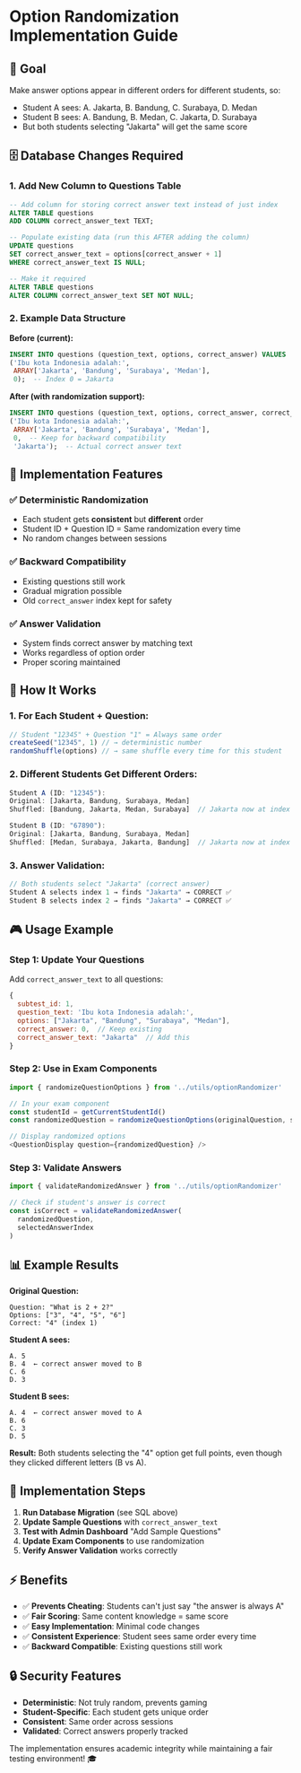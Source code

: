 # Option Randomization Implementation Guide

## 🎯 **Goal**
Make answer options appear in different orders for different students, so:
- Student A sees: A. Jakarta, B. Bandung, C. Surabaya, D. Medan
- Student B sees: A. Bandung, B. Medan, C. Jakarta, D. Surabaya
- But both students selecting "Jakarta" will get the same score

## 🗄️ **Database Changes Required**

### 1. Add New Column to Questions Table
```sql
-- Add column for storing correct answer text instead of just index
ALTER TABLE questions
ADD COLUMN correct_answer_text TEXT;

-- Populate existing data (run this AFTER adding the column)
UPDATE questions
SET correct_answer_text = options[correct_answer + 1]
WHERE correct_answer_text IS NULL;

-- Make it required
ALTER TABLE questions
ALTER COLUMN correct_answer_text SET NOT NULL;
```

### 2. Example Data Structure
**Before (current):**
```sql
INSERT INTO questions (question_text, options, correct_answer) VALUES
('Ibu kota Indonesia adalah:',
 ARRAY['Jakarta', 'Bandung', 'Surabaya', 'Medan'],
 0);  -- Index 0 = Jakarta
```

**After (with randomization support):**
```sql
INSERT INTO questions (question_text, options, correct_answer, correct_answer_text) VALUES
('Ibu kota Indonesia adalah:',
 ARRAY['Jakarta', 'Bandung', 'Surabaya', 'Medan'],
 0,  -- Keep for backward compatibility
 'Jakarta');  -- Actual correct answer text
```

## 🔧 **Implementation Features**

### ✅ **Deterministic Randomization**
- Each student gets **consistent** but **different** order
- Student ID + Question ID = Same randomization every time
- No random changes between sessions

### ✅ **Backward Compatibility**
- Existing questions still work
- Gradual migration possible
- Old `correct_answer` index kept for safety

### ✅ **Answer Validation**
- System finds correct answer by matching text
- Works regardless of option order
- Proper scoring maintained

## 📝 **How It Works**

### 1. **For Each Student + Question:**
```typescript
// Student "12345" + Question "1" = Always same order
createSeed("12345", 1) // → deterministic number
randomShuffle(options) // → same shuffle every time for this student
```

### 2. **Different Students Get Different Orders:**
```typescript
Student A (ID: "12345"):
Original: [Jakarta, Bandung, Surabaya, Medan]
Shuffled: [Bandung, Jakarta, Medan, Surabaya]  // Jakarta now at index 1

Student B (ID: "67890"):
Original: [Jakarta, Bandung, Surabaya, Medan]
Shuffled: [Medan, Surabaya, Jakarta, Bandung]  // Jakarta now at index 2
```

### 3. **Answer Validation:**
```typescript
// Both students select "Jakarta" (correct answer)
Student A selects index 1 → finds "Jakarta" → CORRECT ✅
Student B selects index 2 → finds "Jakarta" → CORRECT ✅
```

## 🎮 **Usage Example**

### **Step 1: Update Your Questions**
Add `correct_answer_text` to all questions:
```javascript
{
  subtest_id: 1,
  question_text: 'Ibu kota Indonesia adalah:',
  options: ["Jakarta", "Bandung", "Surabaya", "Medan"],
  correct_answer: 0,  // Keep existing
  correct_answer_text: "Jakarta"  // Add this
}
```

### **Step 2: Use in Exam Components**
```typescript
import { randomizeQuestionOptions } from '../utils/optionRandomizer'

// In your exam component
const studentId = getCurrentStudentId()
const randomizedQuestion = randomizeQuestionOptions(originalQuestion, studentId)

// Display randomized options
<QuestionDisplay question={randomizedQuestion} />
```

### **Step 3: Validate Answers**
```typescript
import { validateRandomizedAnswer } from '../utils/optionRandomizer'

// Check if student's answer is correct
const isCorrect = validateRandomizedAnswer(
  randomizedQuestion,
  selectedAnswerIndex
)
```

## 📊 **Example Results**

**Original Question:**
```
Question: "What is 2 + 2?"
Options: ["3", "4", "5", "6"]
Correct: "4" (index 1)
```

**Student A sees:**
```
A. 5
B. 4  ← correct answer moved to B
C. 6
D. 3
```

**Student B sees:**
```
A. 4  ← correct answer moved to A
B. 6
C. 3
D. 5
```

**Result:** Both students selecting the "4" option get full points, even though they clicked different letters (B vs A).

## 🚀 **Implementation Steps**

1. **Run Database Migration** (see SQL above)
2. **Update Sample Questions** with `correct_answer_text`
3. **Test with Admin Dashboard** "Add Sample Questions"
4. **Update Exam Components** to use randomization
5. **Verify Answer Validation** works correctly

## ⚡ **Benefits**

- ✅ **Prevents Cheating**: Students can't just say "the answer is always A"
- ✅ **Fair Scoring**: Same content knowledge = same score
- ✅ **Easy Implementation**: Minimal code changes
- ✅ **Consistent Experience**: Student sees same order every time
- ✅ **Backward Compatible**: Existing questions still work

## 🔒 **Security Features**

- **Deterministic**: Not truly random, prevents gaming
- **Student-Specific**: Each student gets unique order
- **Consistent**: Same order across sessions
- **Validated**: Correct answers properly tracked

The implementation ensures academic integrity while maintaining a fair testing environment! 🎓